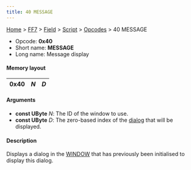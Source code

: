 ```yaml
---
title: 40 MESSAGE
---
```


[Home](/ff7-flat-wiki/Main%20Page.md) > [FF7](/ff7-flat-wiki/FF7.md) > [Field](/ff7-flat-wiki/FF7/Field.md) > [Script](/ff7-flat-wiki/FF7/Field/Script.md) > [Opcodes](/ff7-flat-wiki/FF7/Field/Script/Opcodes.md) > 40 MESSAGE

-   Opcode: **0x40**
-   Short name: **MESSAGE**
-   Long name: Message display

#### Memory layout

| 0x40 | *N* | *D* |
|------|-----|-----|

#### Arguments

-   **const UByte** *N*: The ID of the window to use.
-   **const UByte** *D*: The zero-based index of the [dialog][] that
    will be displayed.

#### Description

Displays a dialog in the [WINDOW][] that has previously been initialised
to display this dialog.

  [dialog]: /ff7-flat-wiki/FF7/Field/Script.md "wikilink"
  [WINDOW]: /ff7-flat-wiki/FF7/Field/Script/Opcodes/50%20WINDOW.md "wikilink"
